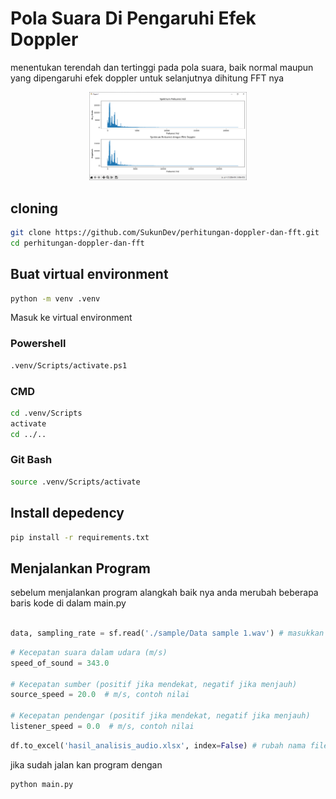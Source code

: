 # Pola Suara Di Pengaruhi Efek Doppler

menentukan terendah dan tertinggi pada pola suara, baik normal maupun yang dipengaruhi efek doppler untuk selanjutnya dihitung FFT nya

<p align="center"><img src="assets/charts.PNG" width="50%"></img></p>

## cloning

```bash
git clone https://github.com/SukunDev/perhitungan-doppler-dan-fft.git
cd perhitungan-doppler-dan-fft
```

## Buat virtual environment

```bash
python -m venv .venv
```

Masuk ke virtual environment

### Powershell

```bash
.venv/Scripts/activate.ps1
```

### CMD

```bash
cd .venv/Scripts
activate
cd ../..
```

### Git Bash

```bash
source .venv/Scripts/activate
```

## Install depedency

```bash
pip install -r requirements.txt
```

## Menjalankan Program

sebelum menjalankan program alangkah baik nya anda merubah beberapa baris kode di dalam main.py

```python

data, sampling_rate = sf.read('./sample/Data sample 1.wav') # masukkan sample audio
```

```python
# Kecepatan suara dalam udara (m/s)
speed_of_sound = 343.0

# Kecepatan sumber (positif jika mendekat, negatif jika menjauh)
source_speed = 20.0  # m/s, contoh nilai

# Kecepatan pendengar (positif jika mendekat, negatif jika menjauh)
listener_speed = 0.0  # m/s, contoh nilai
```

```python
df.to_excel('hasil_analisis_audio.xlsx', index=False) # rubah nama file excel sesuai dengan kesukaan anda
```

jika sudah jalan kan program dengan

```bash
python main.py
```
